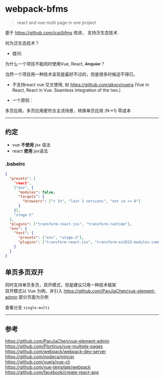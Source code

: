 # webpack-bfms

> react and vue multi page in one project



基于 https://github.com/icai/bfms 改进，
支持泛生态技术.

何为泛生态技术？

- 提问:

为什么一个项目不能同时使用Vue, React, ~~Angular~~？

当然一个项目用一种技术呈现是最好不过的，但是很多时候迫不得已。


- 不支持react vue 交叉使用, 如
https://github.com/akxcv/vuera (Vue in React, React in Vue. Seamless integration of the two.)

 

- 一个原则：

多页应用，多页应用更符合主流场景，转换单页应用 (N->1) 零成本


----

## 约定 


- vue **不使用** jsx 语法  
- react **使用** jsx语法

### .babelrc

```json
{
  "presets": [
    'react',
    ["env", {
      "modules": false,
      "targets": {
        "browsers": ["> 1%", "last 2 versions", "not ie <= 8"]
      }
    }],
    "stage-2"
  ],
  "plugins": ["transform-react-jsx", "transform-runtime"],
  "env": {
    "test": {
      "presets": ["env", "stage-2"],
      "plugins": ["transform-react-jsx", "transform-es2015-modules-commonjs", "dynamic-import-node"]
    }
  }
}

```

## 单页多页双开

同时支持单页多页，双开模式，但是建议只用一种技术框架   
双开模式以 Vue 为例，并引入 https://github.com/PanJiaChen/vue-element-admin  部分页面为示例

查看分支 `single-multi`


----

## 参考

https://github.com/PanJiaChen/vue-element-admin  
https://github.com/Plortinus/vue-multiple-pages   
https://github.com/webpack/webpack-dev-server   
https://github.com/nodeca/mincer   
https://github.com/vuejs/vue-cli   
https://github.com/vue-template/webpack   
https://github.com/facebook/create-react-app














